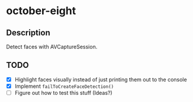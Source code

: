 # october-eight

## Description
Detect faces with AVCaptureSession.

## TODO

- [x] Highlight faces visually instead of just printing them out to the console
- [x] Implement ```failToCreateFaceDetection()```
- [ ] Figure out how to test this stuff (Ideas?)
